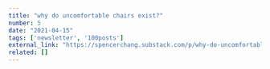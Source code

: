 ```yaml
---
title: "why do uncomfortable chairs exist?"
number: 5
date: "2021-04-15"
tags: ['newsletter', '100posts']
external_link: "https://spencerchang.substack.com/p/why-do-uncomfortable-chairs-exist"
related: []
---
```

